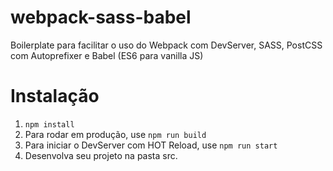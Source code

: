 # webpack-sass-babel

Boilerplate para facilitar o uso do Webpack com DevServer, SASS, PostCSS com Autoprefixer e Babel (ES6 para vanilla JS)

# Instalação

1. `npm install`
2. Para rodar em produção, use `npm run build`
3. Para iniciar o DevServer com HOT Reload, use `npm run start`
4. Desenvolva seu projeto na pasta src.
